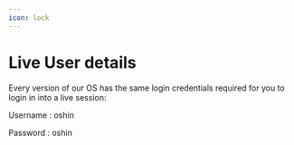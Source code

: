 ```yaml
---
icon: lock
---
```


# Live User details

Every version of our OS has the same login credentials required for you to login in into a live session:

Username : oshin

Password : oshin

